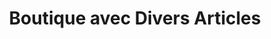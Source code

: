---
title: "Boutique avec Divers Articles"
url: /nzerekore/boutique-avec-divers-articles-10/
shop: commodité
---